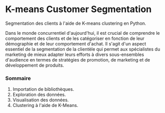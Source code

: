 # K-means Customer Segmentation
Segmentation des clients à l'aide de K-means clustering  en Python.

Dans le monde concurrentiel d'aujourd'hui, il est crucial de comprendre le comportement des clients et de les catégoriser en fonction de leur démographie et de leur comportement d'achat. Il s'agit d'un aspect essentiel de la segmentation de la clientèle qui permet aux spécialistes du marketing de mieux adapter leurs efforts à divers sous-ensembles d'audience en termes de stratégies de promotion, de marketing et de développement de produits.


### Sommaire
1. Importation de bibliothèques.
2. Exploration des données.
3. Visualisation des données.
4. Clustering à l'aide de K-Means.
